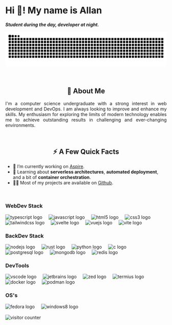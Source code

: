 # Hi 👋! My name is Allan

***Student during the day, developer at night.***

<p align="center">
  <picture>
    <source media="(prefers-color-scheme: dark)" srcset="https://raw.githubusercontent.com/InkedCat/InkedCat/snake/github-contribution-grid-snake-dark.svg" />
    <source media="(prefers-color-scheme: light)" srcset="https://raw.githubusercontent.com/InkedCat/InkedCat/snake/github-contribution-grid-snake.svg" />
    <img alt="github contribution grid snake animation" src="https://raw.githubusercontent.com/InkedCat/InkedCat/snake/github-contribution-grid-snake.svg" />
  </picture>
</p>

<br />

<h2 align="center">🚀 About Me</h2>
<p align="justify">I'm a computer science undergraduate with a strong interest in web development and DevOps. I am always looking to improve and enhance my skills. My enthusiasm for exploring the limits of modern technology enables me to achieve outstanding results in challenging and ever-changing environments.</p>

<br />

<h2 align="center"> ⚡️ A Few Quick Facts</h2>

- 🔭 I’m currently working on [Aspire](https://github.com/kilian-nagel/aspire").
- 🧐 Learning about **serverless architectures**, **automated deployment**, and a bit of **container orchestration**.
- 👨‍💻 Most of my projects are available on [Github](https://github.com/InkedCat).

<br />

### WebDev Stack

<div align="left">
  <img src="https://cdn.jsdelivr.net/gh/devicons/devicon/icons/typescript/typescript-original.svg" height="40" alt="typescript logo"  />
  <img width="12" />
  <img src="https://cdn.jsdelivr.net/gh/devicons/devicon/icons/javascript/javascript-original.svg" height="40" alt="javascript logo"  />
  <img width="12" />
  <img src="https://cdn.simpleicons.org/html5/E34F26" height="40" alt="html5 logo"  />
  <img width="12" />
  <img src="https://cdn.simpleicons.org/css3/1572B6" height="40" alt="css3 logo"  />
  <img width="12" />
  <img src="https://cdn.simpleicons.org/tailwindcss/06B6D4" height="40" alt="tailwindcss logo"  />
  <img width="12" />
  <img src="https://cdn.jsdelivr.net/gh/devicons/devicon/icons/svelte/svelte-original.svg" height="40" alt="svelte logo"  />
  <img width="12" />
  <img src="https://cdn.jsdelivr.net/gh/devicons/devicon/icons/vuejs/vuejs-original.svg" height="40" alt="vuejs logo"  />
  <img width="12" />
  <img src="https://skillicons.dev/icons?i=vite" height="40" alt="vite logo"  />
</div>


### BackDev Stack

<div align="left">
  <img src="https://cdn.jsdelivr.net/gh/devicons/devicon/icons/nodejs/nodejs-original.svg" height="40" alt="nodejs logo"  />
  <img width="12" />
  <img src="https://cdn.jsdelivr.net/gh/devicons/devicon/icons/rust/rust-original.svg" height="40" alt="rust logo"  />
  <img width="12" />  
  <img src="https://cdn.jsdelivr.net/gh/devicons/devicon/icons/python/python-original.svg" height="40" alt="python logo"  />
  <img width="12" />
  <img src="https://cdn.jsdelivr.net/gh/devicons/devicon/icons/c/c-original.svg" height="40" alt="c logo"  />
  <img width="12" />
  <img src="https://cdn.jsdelivr.net/gh/devicons/devicon/icons/postgresql/postgresql-original.svg" height="40" alt="postgresql logo"  />
  <img width="12" />
  <img src="https://cdn.jsdelivr.net/gh/devicons/devicon/icons/mongodb/mongodb-original.svg" height="40" alt="mongodb logo"  />
  <img width="12" />
  <img src="https://cdn.jsdelivr.net/gh/devicons/devicon/icons/redis/redis-original.svg" height="40" alt="redis logo"  />
</div>


### DevTools

<div align="left">
  <img src="https://cdn.jsdelivr.net/gh/devicons/devicon/icons/vscode/vscode-original.svg" height="40" alt="vscode logo"  />
  <img width="12" />
  <img src="https://cdn.jsdelivr.net/gh/devicons/devicon/icons/jetbrains/jetbrains-original.svg" height="40" alt="jetbrains logo"  />
  <img width="12" />
  <img src="https://avatars.githubusercontent.com/u/79345384?s=200&v=4" height="40" alt="zed logo" />
  <img width="12" />
  <img src="https://avatars.githubusercontent.com/u/26380532?s=200&v=4" height="40" alt="termius logo" />
  <img width="12" />
  <img src="https://cdn.simpleicons.org/docker/2496ED" height="40" alt="docker logo"  />
  <img width="12" />
  <img src="https://cdn.jsdelivr.net/gh/devicons/devicon/icons/podman/podman-original.svg" height="40" alt="podman logo"  />
</div>

### OS's

<div align="left">
  <img src="https://cdn.jsdelivr.net/gh/devicons/devicon/icons/fedora/fedora-original.svg" height="40" alt="fedora logo"  />
  <img width="12" />
  <img src="https://cdn.jsdelivr.net/gh/devicons/devicon/icons/windows8/windows8-original.svg" height="40" alt="windows8 logo"  />
</div>

<br />

<img src="https://komarev.com/ghpvc/?username=InkedCat&color=blue&style=for-the-badge&abbreviated=true" alt="visitor counter"/>
